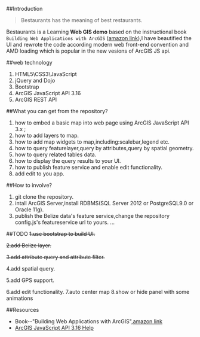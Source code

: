 ##Introduction
>Bestaurants has the meaning of best restaurants.

Bestaurants is a Learning **Web GIS demo** based on the instructional book `Building Web Applications with ArcGIS` ([amazon link](https://www.amazon.com/Building-Applications-ArcGIS-Hussein-Nasser/dp/1783552956)),I have beautified the UI and rewrote the code according modern web front-end convention and AMD loading which is popular in the new vesions of ArcGIS JS api.

##web technology
1. HTML5\CSS3\JavaScript
2. jQuery and Dojo
3. Bootstrap
4. ArcGIS JavaScript API 3.16
5. ArcGIS REST API

##What you can get from the repository?
1. how to embed a basic map into web page using ArcGIS JavaScript API 3.x ;
2. how to add layers to map.
3. how to add map widgets to map,including:scalebar,legend etc.
4. how to query featurelayer,query by attributes,query by spatial geometry.
5. how to query related tables data.
6. how to display the query results to your UI.
7. how to publish feature service and enable edit functionality.
8. add edit to you app.

##How to involve?
1. git clone the repository.
2. intall ArcGIS Server,install RDBMS(SQL Server 2012 or PostgreSQL9.0 or Oracle 11g).
3. publish the Belize data's feature service,change the repository config.js's featureservice url to yours.
...


##TODO
~~1.use bootstrap to build UI.~~

~~2.add Belize layer.~~

~~3.add attribute query and attribute filter.~~

4.add spatial query.

5.add GPS support.

6.add edit functionality.
7.auto center map
8.show or hide panel with some animations

##Resources
- Book--"Building Web Applications with ArcGIS",[amazon link](https://www.amazon.com/Building-Applications-ArcGIS-Hussein-Nasser/dp/1783552956)
- [ArcGIS JavaScript API 3.16 Help](https://developers.arcgis.com/javascript/3/)
